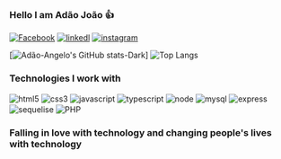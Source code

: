 
### Hello I am Adão João 👍

[![Facebook](https://img.shields.io/badge/Facebook-1877F2?style=for-the-badge&logo=facebook&logoColor=white)](https://web.facebook.com/profile.php?id=100080991242967)
[![linkedl](https://img.shields.io/badge/LinkedIn-0077B5?style=for-the-badge&logo=linkedin&logoColor=white)](https://www.linkedin.com/in/ad%C3%A3o-jo%C3%A3o-6a1a532a1/)
[![instagram](https://img.shields.io/badge/Instagram-E4405F?style=for-the-badge&logo=instagram&logoColor=white)](https://blog.com)

[![Adão-Angelo's GitHub stats-Dark](https://github-readme-stats.vercel.app/api?username=Adao_Angelo&show_icons=true&theme=dark#gh-dark-mode-only)]
![Top Langs](https://github-readme-stats.vercel.app/api/top-langs/?username=adaobegginer&exclude_repo=github-readme-stats,anuraghazra.github.io)
### Technologies I work with


<div style="display:inline_block">
    <img align= "center"  alt ="html5" src="https://img.shields.io/badge/HTML5-E34F26?style=for-the-badge&logo=html5&logoColor=white" />
<img align= "center"  alt ="css3" src="https://img.shields.io/badge/CSS3-1572B6?style=for-the-badge&logo=css3&logoColor=white" />
 <img align= "center"  alt ="javascript" src="https://img.shields.io/badge/JavaScript-F7DF1E?style=for-the-badge&logo=javascript&logoColor=blackk" />
    <img align= "center"  alt ="typescript" src="https://img.shields.io/badge/TypeScript-007ACC?style=for-the-badge&logo=typescript&logoColor=white" />
     <img align= "center"  alt ="node" src="https://img.shields.io/badge/Node.js-43853D?style=for-the-badge&logo=node.js&logoColor=white" />
     <img align= "center"  alt ="mysql" src="https://img.shields.io/badge/MySQL-00000F?style=for-the-badge&logo=mysql&logoColor=white" />
      <img align= "center"  alt ="express" src="https://img.shields.io/badge/Express.js-404D59?style=for-the-badge" />
    <img align= "center"  alt ="sequelise" src="https://img.shields.io/badge/React-20232A?style=for-the-badge&logo=react&logoColor=61DAFB" />
    <img align = "center" alt = "PHP" src= "https://img.shields.io/badge/PHP-777BB4?style=for-the-badge&logo=php&logoColor=white">
</div>


### Falling in love with technology and changing people's lives with technology 



